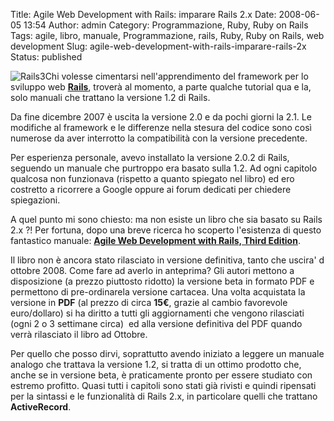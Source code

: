 Title: Agile Web Development with Rails: imparare Rails 2.x
Date: 2008-06-05 13:54
Author: admin
Category: Programmazione, Ruby, Ruby on Rails
Tags: agile, libro, manuale, Programmazione, rails, Ruby, Ruby on Rails, web development
Slug: agile-web-development-with-rails-imparare-rails-2x
Status: published

![Rails3](http://www.andreagrandi.it/wp-content/uploads/2008/06/rails3.thumbnail.jpg)Chi
volesse cimentarsi nell'apprendimento del framework per lo sviluppo web
[**Rails**](http://www.rubyonrails.org), troverà al momento, a parte
qualche tutorial qua e la, solo manuali che trattano la versione 1.2 di
Rails.

Da fine dicembre 2007 è uscita la versione 2.0 e da pochi giorni la 2.1.
Le modifiche al framework e le differenze nella stesura del codice sono
così numerose da aver interrotto la compatibilità con la versione
precedente.

Per esperienza personale, avevo installato la versione 2.0.2 di Rails,
seguendo un manuale che purtroppo era basato sulla 1.2. Ad ogni capitolo
qualcosa non funzionava (rispetto a quanto spiegato nel libro) ed ero
costretto a ricorrere a Google oppure ai forum dedicati per chiedere
spiegazioni.

A quel punto mi sono chiesto: ma non esiste un libro che sia basato su
Rails 2.x ?! Per fortuna, dopo una breve ricerca ho scoperto l'esistenza
di questo fantastico manuale: [**Agile Web Development with Rails, Third
Edition**](http://pragprog.com/titles/rails3/agile-web-development-with-rails-third-edition).

Il libro non è ancora stato rilasciato in versione definitiva, tanto che
uscira' d ottobre 2008. Come fare ad averlo in anteprima? Gli autori
mettono a disposizione (a prezzo piuttosto ridotto) la versione beta in
formato PDF e permettono di pre-ordinarela versione cartacea. Una volta
acquistata la versione in **PDF** (al prezzo di circa **15€**, grazie al
cambio favorevole euro/dollaro) si ha diritto a tutti gli aggiornamenti
che vengono rilasciati (ogni 2 o 3 settimane circa)  ed alla versione
definitiva del PDF quando verrà rilasciato il libro ad Ottobre.

Per quello che posso dirvi, soprattutto avendo iniziato a leggere un
manuale analogo che trattava la versione 1.2, si tratta di un ottimo
prodotto che, anche se in versione beta, è praticamente pronto per
essere studiato con estremo profitto. Quasi tutti i capitoli sono stati
già rivisti e quindi ripensati per la sintassi e le funzionalità di
Rails 2.x, in particolare quelli che trattano **ActiveRecord**.
